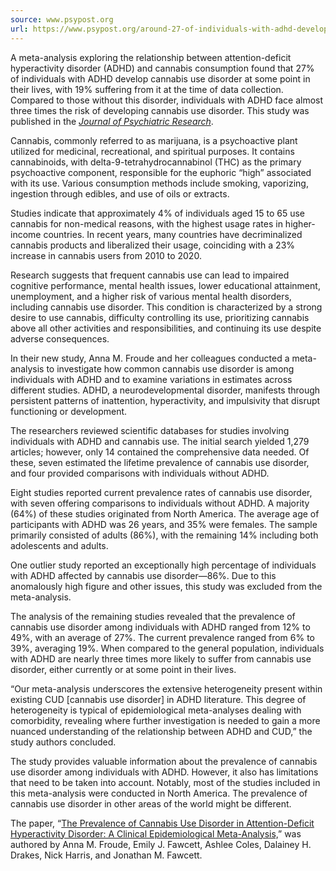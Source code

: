 ```yaml
---
source: www.psypost.org
url: https://www.psypost.org/around-27-of-individuals-with-adhd-develop-cannabis-use-disorder-at-some-point-in-their-lives-study-finds/
---
```


A meta-analysis exploring the relationship between attention-deficit hyperactivity disorder (ADHD) and cannabis consumption found that 27% of individuals with ADHD develop cannabis use disorder at some point in their lives, with 19% suffering from it at the time of data collection. Compared to those without this disorder, individuals with ADHD face almost three times the risk of developing cannabis use disorder. This study was published in the [_Journal of Psychiatric Research_](https://doi.org/10.1016/j.jpsychires.2024.02.050).

Cannabis, commonly referred to as marijuana, is a psychoactive plant utilized for medicinal, recreational, and spiritual purposes. It contains cannabinoids, with delta-9-tetrahydrocannabinol (THC) as the primary psychoactive component, responsible for the euphoric “high” associated with its use. Various consumption methods include smoking, vaporizing, ingestion through edibles, and use of oils or extracts.

Studies indicate that approximately 4% of individuals aged 15 to 65 use cannabis for non-medical reasons, with the highest usage rates in higher-income countries. In recent years, many countries have decriminalized cannabis products and liberalized their usage, coinciding with a 23% increase in cannabis users from 2010 to 2020.

Research suggests that frequent cannabis use can lead to impaired cognitive performance, mental health issues, lower educational attainment, unemployment, and a higher risk of various mental health disorders, including cannabis use disorder. This condition is characterized by a strong desire to use cannabis, difficulty controlling its use, prioritizing cannabis above all other activities and responsibilities, and continuing its use despite adverse consequences.

In their new study, Anna M. Froude and her colleagues conducted a meta-analysis to investigate how common cannabis use disorder is among individuals with ADHD and to examine variations in estimates across different studies. ADHD, a neurodevelopmental disorder, manifests through persistent patterns of inattention, hyperactivity, and impulsivity that disrupt functioning or development.

The researchers reviewed scientific databases for studies involving individuals with ADHD and cannabis use. The initial search yielded 1,279 articles; however, only 14 contained the comprehensive data needed. Of these, seven estimated the lifetime prevalence of cannabis use disorder, and four provided comparisons with individuals without ADHD.

Eight studies reported current prevalence rates of cannabis use disorder, with seven offering comparisons to individuals without ADHD. A majority (64%) of these studies originated from North America. The average age of participants with ADHD was 26 years, and 35% were females. The sample primarily consisted of adults (86%), with the remaining 14% including both adolescents and adults.

One outlier study reported an exceptionally high percentage of individuals with ADHD affected by cannabis use disorder—86%. Due to this anomalously high figure and other issues, this study was excluded from the meta-analysis.

The analysis of the remaining studies revealed that the prevalence of cannabis use disorder among individuals with ADHD ranged from 12% to 49%, with an average of 27%. The current prevalence ranged from 6% to 39%, averaging 19%. When compared to the general population, individuals with ADHD are nearly three times more likely to suffer from cannabis use disorder, either currently or at some point in their lives.

“Our meta-analysis underscores the extensive heterogeneity present within existing CUD \[cannabis use disorder\] in ADHD literature. This degree of heterogeneity is typical of epidemiological meta-analyses dealing with comorbidity, revealing where further investigation is needed to gain a more nuanced understanding of the relationship between ADHD and CUD,” the study authors concluded.

The study provides valuable information about the prevalence of cannabis use disorder among individuals with ADHD. However, it also has limitations that need to be taken into account. Notably, most of the studies included in this meta-analysis were conducted in North America. The prevalence of cannabis use disorder in other areas of the world might be different.

The paper, “[The Prevalence of Cannabis Use Disorder in Attention-Deficit Hyperactivity Disorder: A Clinical Epidemiological Meta-Analysis,](https://doi.org/10.1016/j.jpsychires.2024.02.050)” was authored by Anna M. Froude, Emily J. Fawcett, Ashlee Coles, Dalainey H. Drakes, Nick Harris, and Jonathan M. Fawcett.
